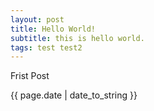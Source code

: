 ```yaml
---
layout: post
title: Hello World!
subtitle: this is hello world.
tags: test test2
---
```


Frist Post

{{ page.date | date_to_string }}
